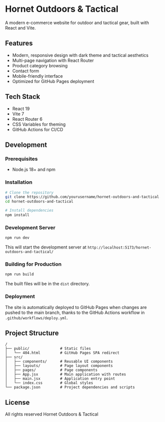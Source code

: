 # Hornet Outdoors & Tactical

A modern e-commerce website for outdoor and tactical gear, built with React and Vite.

## Features

- Modern, responsive design with dark theme and tactical aesthetics
- Multi-page navigation with React Router
- Product category browsing
- Contact form
- Mobile-friendly interface
- Optimized for GitHub Pages deployment

## Tech Stack

- React 19
- Vite 7
- React Router 6
- CSS Variables for theming
- GitHub Actions for CI/CD

## Development

### Prerequisites

- Node.js 18+ and npm

### Installation

```bash
# Clone the repository
git clone https://github.com/yourusername/hornet-outdoors-and-tactical.git
cd hornet-outdoors-and-tactical

# Install dependencies
npm install
```

### Development Server

```bash
npm run dev
```

This will start the development server at `http://localhost:5173/hornet-outdoors-and-tactical/`

### Building for Production

```bash
npm run build
```

The built files will be in the `dist` directory.

### Deployment

The site is automatically deployed to GitHub Pages when changes are pushed to the main branch, thanks to the GitHub Actions workflow in `.github/workflows/deploy.yml`.

## Project Structure

```
/
├── public/              # Static files
│   └── 404.html         # GitHub Pages SPA redirect
├── src/
│   ├── components/      # Reusable UI components
│   ├── layouts/         # Page layout components
│   ├── pages/           # Page components
│   ├── App.jsx          # Main application with routes
│   ├── main.jsx         # Application entry point
│   └── index.css        # Global styles
└── package.json         # Project dependencies and scripts
```

## License

All rights reserved  Hornet Outdoors & Tactical